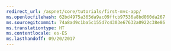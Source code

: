 ```yaml
---
redirect_url: /aspnet/core/tutorials/first-mvc-app/
ms.openlocfilehash: 62bd4975a365da9ac09ffcb97536a8bd060da267
ms.sourcegitcommit: 74a8ad9c1ba5c155d7c4303e67632a0922c38e86
ms.translationtype: HT
ms.contentlocale: es-ES
ms.lasthandoff: 09/20/2017
---
```

